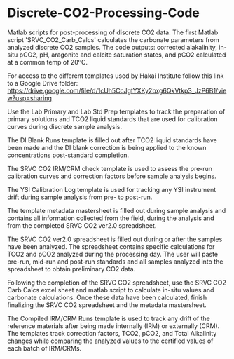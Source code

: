 # Discrete-CO2-Processing-Code

Matlab scripts for post-processing of discrete CO2 data.
The first Matlab script 'SRVC_CO2_Carb_Calcs' calculates the carbonate parameters from analyzed discrete CO2 samples. The code outputs: corrected alakalinity, in-situ pCO2, pH, aragonite and calcite saturation states, and pCO2 calculated at a common temp of 20ºC.

For access to the different templates used by Hakai Institute follow this link to a Google Drive folder: https://drive.google.com/file/d/1cUh5CcJgtYXKy2bxg6QkVtkp3_JzP6B1/view?usp=sharing

Use the Lab Primary and Lab Std Prep templates to track the preparation of primary solutions and TCO2 liquid standards that are used for calibration curves during discrete sample analysis.

The DI Blank Runs template is filled out after TCO2 liquid standards have been made and the DI blank correction is being applied to the known concentrations post-standard completion. 

The SRVC CO2 IRM/CRM check template is used to assess the pre-run calibration curves and correction factors before sample analysis begins.

The YSI Calibration Log template is used for tracking any YSI instrument drift during sample analysis from pre- to post-run.

The template metadata mastersheet is filled out during sample analysis and contains all information collected from the field, during the analysis and from the completed SRVC CO2 ver2.0 spreadsheet.

The SRVC CO2 ver2.0 spreadsheet is filled out during or after the samples have been analyzed. The spreadsheet contains specific calculations for TCO2 and pCO2 analyzed during the processing day. The user will paste pre-run, mid-run and post-run standards and all samples analyzed into the spreadsheet to obtain preliminary CO2 data.

Following the completion of the SRVC CO2 spreadsheet, use the SRVC CO2 Carb Calcs excel sheet and matlab script to calculate in-situ values and carbonate calculations. Once these data have been calculated, finish finalizing the SRVC CO2 spreadsheet and the metadata mastersheet.

The Compiled IRM/CRM Runs template is used to track any drift of the reference materials after being made internally (IRM) or externally (CRM). The templates track correction factors, TCO2, pCO2, and Total Alkalinity changes while comparing the analyzed values to the certified values of each batch of IRM/CRMs. 

